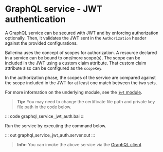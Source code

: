 # GraphQL service - JWT authentication

A GraphQL service can be secured with JWT and by enforcing authorization optionally. Then, it validates the JWT sent in the `Authorization` header against the provided configurations.

Ballerina uses the concept of scopes for authorization. A resource declared in a service can be bound to one/more scope(s). The scope can be included in the JWT using a custom claim attribute. That custom claim attribute also can be configured as the `scopeKey`.

In the authorization phase, the scopes of the service are compared against the scope included in the JWT for at least one match between the two sets.

For more information on the underlying module,  see the [`jwt` module](https://lib.ballerina.io/ballerina/jwt/latest/).

>**Tip:** You may need to change the certificate file path and private key file path in the code below.

::: code graphql_service_jwt_auth.bal :::

Run the service by executing the command below.

::: out graphql_service_jwt_auth.server.out :::

>**Info:** You can invoke the above service via the [GraphQL client](/learn/by-example/graphql-client/).
